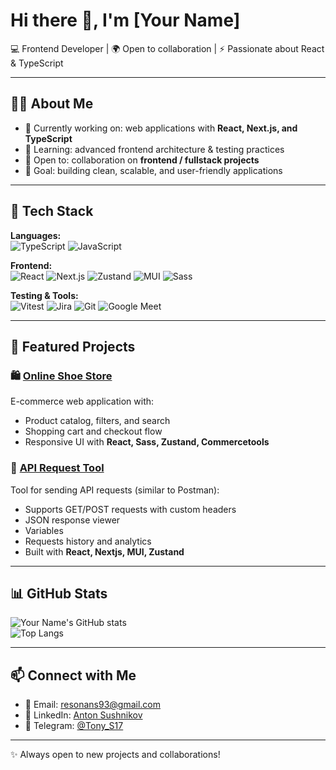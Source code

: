 # Hi there 👋, I'm [Your Name]

💻 Frontend Developer | 🌍 Open to collaboration | ⚡ Passionate about React & TypeScript

---

## 👨‍💻 About Me
- 🔭 Currently working on: web applications with **React, Next.js, and TypeScript**  
- 🌱 Learning: advanced frontend architecture & testing practices  
- 👯 Open to: collaboration on **frontend / fullstack projects**  
- 🎯 Goal: building clean, scalable, and user-friendly applications  

---

## 🚀 Tech Stack
**Languages:**  
![TypeScript](https://img.shields.io/badge/-TypeScript-3178C6?logo=typescript&logoColor=white) 
![JavaScript](https://img.shields.io/badge/-JavaScript-F7DF1E?logo=javascript&logoColor=black)

**Frontend:**  
![React](https://img.shields.io/badge/-React-61DAFB?logo=react&logoColor=black)
![Next.js](https://img.shields.io/badge/-Next.js-000000?logo=nextdotjs&logoColor=white)
![Zustand](https://img.shields.io/badge/-Zustand-443d2f?logo=react&logoColor=white)
![MUI](https://img.shields.io/badge/-MUI-007FFF?logo=mui&logoColor=white)
![Sass](https://img.shields.io/badge/-Sass-CC6699?logo=sass&logoColor=white)

**Testing & Tools:**  
![Vitest](https://img.shields.io/badge/-Vitest-6E9F18?logo=vitest&logoColor=white)
![Jira](https://img.shields.io/badge/-Jira-0052CC?logo=jira&logoColor=white)
![Git](https://img.shields.io/badge/-Git-F05032?logo=git&logoColor=white)
![Google Meet](https://img.shields.io/badge/-Google%20Meet-00897B?logo=google-meet&logoColor=white)

---

## 📌 Featured Projects
### 🛍️ [Online Shoe Store](https://github.com/etcq/ecommerce-application/tree/develop)
E-commerce web application with:  
- Product catalog, filters, and search  
- Shopping cart and checkout flow  
- Responsive UI with **React, Sass, Zustand, Commercetools**  

### 🔌 [API Request Tool](https://github.com/etcq/rest-client-app)
Tool for sending API requests (similar to Postman):  
- Supports GET/POST requests with custom headers  
- JSON response viewer
- Variables
- Requests history and analytics
- Built with **React, Nextjs, MUI, Zustand**  

---

## 📊 GitHub Stats
![Your Name's GitHub stats](https://github-readme-stats.vercel.app/api?username=etcq&show_icons=true&theme=radical)  
![Top Langs](https://github-readme-stats.vercel.app/api/top-langs/?username=etcq&layout=compact&theme=radical)

---

## 📫 Connect with Me
- 📧 Email: resonans93@gmail.com  
- 💼 LinkedIn: [Anton Sushnikov](https://www.linkedin.com/in/anton-sushnikov-aa5722218/) 
- 💬 Telegram: [@Tony_S17](https://t.me/Tony_S17)  

---
✨ Always open to new projects and collaborations!
